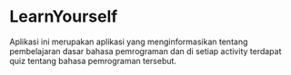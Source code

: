 # LearnYourself

Aplikasi ini merupakan aplikasi yang menginformasikan tentang pembelajaran dasar bahasa pemrograman dan di setiap activity terdapat quiz tentang bahasa pemrograman tersebut.
